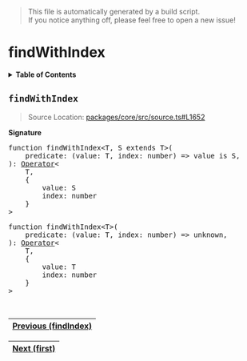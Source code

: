 > This file is automatically generated by a build script.<br>If you notice anything off, please feel free to open a new issue!

# findWithIndex

<details><summary><b>Table of Contents</b></summary><br>

1. [<code>findWithIndex</code>](#findWithIndex)</details>

## <a name="findWithIndex"></a><code>findWithIndex</code>

> Source Location: [packages\/core\/src\/source.ts#L1652](..\/..\/packages\/core\/src\/source.ts#L1652)

<b>Signature</b>

<pre>function findWithIndex&lt;T, S extends T&gt;(<br>    predicate: (value: T, index: number) =&gt; value is S,<br>): <a href="../01-api-basics/04-Operator.md#Operator">Operator</a>&lt;<br>    T,<br>    {<br>        value: S<br>        index: number<br>    }<br>&gt;</pre>

<pre>function findWithIndex&lt;T&gt;(<br>    predicate: (value: T, index: number) =&gt; unknown,<br>): <a href="../01-api-basics/04-Operator.md#Operator">Operator</a>&lt;<br>    T,<br>    {<br>        value: T<br>        index: number<br>    }<br>&gt;</pre><br>

| [Previous \(findIndex\)](024-findIndex.md#readme) |
| --- |

<div align="right">

| [Next \(first\)](026-first.md#readme) |
| --- |
</div>
